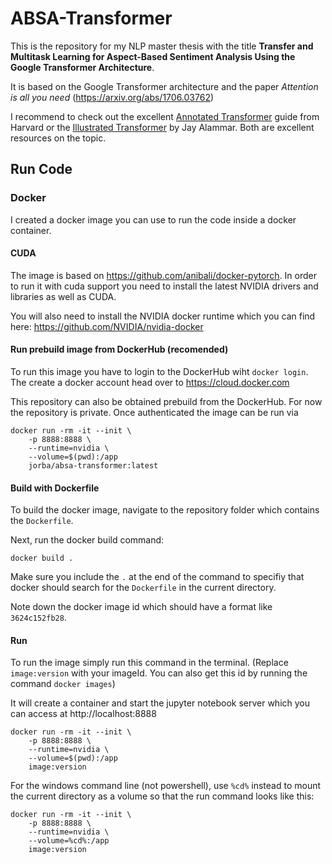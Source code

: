 # ABSA-Transformer
This is the repository for my NLP master thesis with the title **Transfer and Multitask Learning for Aspect-Based Sentiment Analysis Using the Google Transformer Architecture**.

It is based on the Google Transformer architecture and the paper *Attention is all you need* (https://arxiv.org/abs/1706.03762)

I recommend to check out the excellent [Annotated Transformer](http://nlp.seas.harvard.edu/2018/04/03/attention.html) guide from Harvard or the [Illustrated Transformer](http://jalammar.github.io/illustrated-transformer/) by Jay Alammar. Both are excellent resources on the topic.
## Run Code
### Docker

I created a docker image you can use to run the code inside a docker container.

#### CUDA
The image is based on https://github.com/anibali/docker-pytorch. In order to run it with cuda support you need to install the latest NVIDIA drivers and libraries as well as CUDA.

You will also need to install the NVIDIA docker runtime which you can find here: https://github.com/NVIDIA/nvidia-docker

#### Run prebuild image from DockerHub (recomended)
To run this image you have to login to the DockerHub wiht `docker login`. The create a docker account head over to https://cloud.docker.com

This repository can also be obtained prebuild from the DockerHub. For now the repository is private. Once authenticated the image can be run via

```
docker run -rm -it --init \
	-p 8888:8888 \
	--runtime=nvidia \
	--volume=$(pwd):/app
	jorba/absa-transformer:latest
```

#### Build with Dockerfile

To build the docker image, navigate to the repository folder which contains the `Dockerfile`.

Next, run the docker build command:

```
docker build .
```

Make sure you include the `.` at the end of the command to specifiy that docker should search for the `Dockerfile` in the current directory.

Note down the docker image id which should have a format like `3624c152fb28`.
#### Run

To run the image simply run this command in the terminal. (Replace `image:version` with your imageId. You can also get this id by running the command `docker images`)

It will create a container and start the jupyter notebook server which you can access at http://localhost:8888
```
docker run -rm -it --init \
	-p 8888:8888 \
	--runtime=nvidia \
	--volume=$(pwd):/app
	image:version
```

For the windows command line (not powershell), use `%cd%` instead to mount the current directory as a volume so that the run command looks like this:

```
docker run -rm -it --init \
	-p 8888:8888 \
	--runtime=nvidia \
	--volume=%cd%:/app
	image:version
```